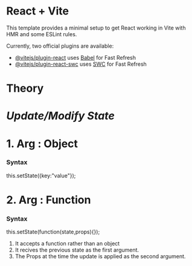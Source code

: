 # React + Vite

This template provides a minimal setup to get React working in Vite with HMR and some ESLint rules.

Currently, two official plugins are available:

- [@vitejs/plugin-react](https://github.com/vitejs/vite-plugin-react/blob/main/packages/plugin-react/README.md) uses [Babel](https://babeljs.io/) for Fast Refresh
- [@vitejs/plugin-react-swc](https://github.com/vitejs/vite-plugin-react-swc) uses [SWC](https://swc.rs/) for Fast Refresh


# Theory

# _Update/Modify State_

# 1. Arg : Object
<h3>Syntax</h3>
this.setState({key:"value"});

# 2. Arg : Function
<h3>Syntax</h3>
this.setState(function(state,props){});

1. It accepts a function rather than an object
2. It recives the previous state as the first argument.
3. The Props at the time the update is applied as the second argument.
